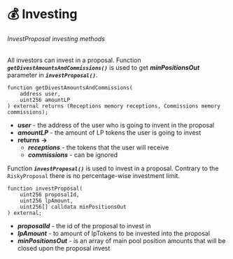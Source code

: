 # 💰 Investing

###### InvestProposal investing methods

All investors can invest in a proposal.
Function ***`getDivestAmountsAndCommissions()`*** is used to get ***minPositionsOut***  parameter in ***`investProposal()`***.

```solidity
function getDivestAmountsAndCommissions(
    address user,
    uint256 amountLP
) external returns (Receptions memory receptions, Commissions memory commissions);
```

- ***user*** -  the address of the user who is going to invent in the proposal
- ***amountLP*** - the amount of LP tokens the user is going to invest
- **returns** **->**
    - ***receptions***  - the tokens that the user will receive
    - ***commissions*** - can be ignored

Function ***`investProposal()`*** is used to invest in a proposal. Contrary to the `RiskyProposal` there is no percentage-wise investment limit.

```solidity
function investProposal(
    uint256 proposalId,
    uint256 lpAmount,
    uint256[] calldata minPositionsOut
) external;
```
- ***proposalId*** - the id of the proposal to invest in
- ***lpAmount*** - to amount of lpTokens to be invested into the proposal
- ***minPositionsOut*** - is an array of main pool position amounts that will be closed upon the proposal invest